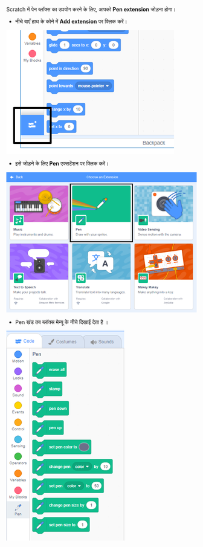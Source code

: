 Scratch में पेन ब्लॉक्स का उपयोग करने के लिए, आपको **Pen extension** जोड़ना होगा।

+ नीचे बाएँ हाथ के कोने में **Add extension** पर क्लिक करें।

![add extension button highlighted](images/add-extension-annotated.png)

+ इसे जोड़ने के लिए **Pen** एक्सटेंशन पर क्लिक करें।

![pen extension highlighted](images/click-pen-annotated.png)

+ Pen खंड तब ब्लॉक्स मेन्यू के नीचे दिखाई देता है ।

![pen extension blocks](images/pen-extension-blocks.png)